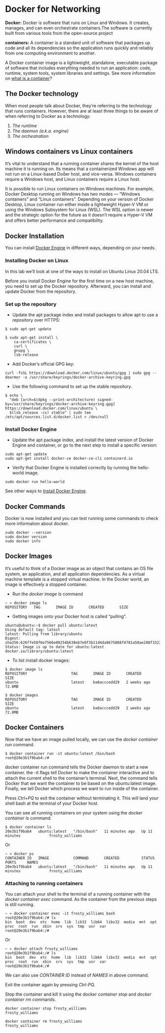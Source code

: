 # Docker for Networking

**Docker:** Docker is software that runs on Linux and Windows. It creates, manages, and can even orchestrate containers.The software is currently built from various tools from the open-source project

**containers:** A container is a standard unit of software that packages up code and all its dependencies so the application runs quickly and reliably from one computing environment to another.

A Docker container image is a lightweight, standalone, executable package of software that includes everything needed to run an application: code, runtime, system tools, system libraries and settings. See more information on [what is a container](https://www.docker.com/resources/what-container)?

## The Docker technology

When most people talk about Docker, they’re referring to the technology that runs containers. However, there are at least three things to be aware of when referring to Docker as a technology:

1. _The runtime_
2. _The daemon (a.k.a. engine)_
3. _The orchestration_

## Windows containers vs Linux containers

It’s vital to understand that a running container shares the kernel of the host machine it is running on. Its means that a containerized Windows app will not run on a Linux-based Doer host, and vice-versa. Windows containers require a Windows host, and Linux containers require a Linux host.

It is possible to run Linux containers on Windows machines. For example, Docker Desktop running on Windows has two modes — “Windows containers” and “Linux containers”. Depending on your version of Docker Desktop, Linux container run either inside a lightweight Hyper-V VM or using the Windows Subsystem for Linux (WSL). The WSL option is newer and the strategic option for the future as it doesn’t require a Hyper-V VM and oﬀers better performance and compatibility.

## Docker Installation

You can install [Docker Engine](https://docs.docker.com/engine/install/) in different ways, depending on your needs.

### Installing Docker on Linux

In this lab we’ll look at one of the ways to install on Ubuntu Linux 20.04 LTS.

Before you install Docker Engine for the first time on a new host machine, you need to set up the Docker repository. Afterward, you can install and update Docker from the repository.

### Set up the repository

* Update the apt package index and install packages to allow apt to use a repository over HTTPS:

```console
$ sudo apt-get update

$ sudo apt-get install \
    ca-certificates \
    curl \
    gnupg \
    lsb-release
```

* Add Docker’s official GPG key:

```console
curl -fsSL https://download.docker.com/linux/ubuntu/gpg | sudo gpg --dearmor -o /usr/share/keyrings/docker-archive-keyring.gpg
```

* Use the following command to set up the stable repository.

```console
$ echo \
  "deb [arch=$(dpkg --print-architecture) signed-by=/usr/share/keyrings/docker-archive-keyring.gpg] https://download.docker.com/linux/ubuntu \
  $(lsb_release -cs) stable" | sudo tee /etc/apt/sources.list.d/docker.list > /dev/null
```

### Install Docker Engine

* Update the apt package index, and install the latest version of Docker Engine and container, or go to the next step to install a specific version:

```console
sudo apt-get update
sudo apt-get install docker-ce docker-ce-cli containerd.io
```

* Verify that Docker Engine is installed correctly by running the hello-world image.

```console
sudo docker run hello-world
```

See other ways to [Install Docker Engine](https://docs.docker.com/engine/install/).

## Docker Commands

Docker is now installed and you can test running some commands to check more information about docker.

```console
sudo docker --version
sudo docker version
sudo docker info
```

## Docker Images

It’s useful to think of a Docker image as an object that contains an OS ﬁle system, an application, and all application dependencies. As a virtual machine template is a stopped virtual machine. In the Docker world, an image is effectively a stopped container.

* Run the _docker image ls_ command

```console
~ » docker image ls
REPOSITORY   TAG       IMAGE ID       CREATED       SIZE
```

* Getting images onto your Docker host is called “pulling”.

```console
ubuntu@ubuntu:~$ docker pull ubuntu:latest
Using default tag: latest
latest: Pulling from library/ubuntu
Digest: sha256:626ffe58f6e7566e00254b638eb7e0f3b11d4da9675088f4781a50ae288f3322
Status: Image is up to date for ubuntu:latest
docker.io/library/ubuntu:latest
```

* To list install docker images:

```con
$ docker image ls
REPOSITORY                    TAG       IMAGE ID       CREATED        SIZE
ubuntu                        latest    ba6acccedd29   2 weeks ago    72.8MB
```

```con
$ docker images
REPOSITORY                    TAG       IMAGE ID       CREATED        SIZE
ubuntu                        latest    ba6acccedd29   2 weeks ago    72.8MB
```

## Docker Containers

Now that we have an image pulled locally, we can use the _docker container run_ command.

```con
$ docker container run -it ubuntu:latest /bin/bash
root@20e3b1f9bab4:/#
```

docker container run command tells the Docker daemon to start a new container. the -it ﬂags tell Docker to make the container interactive and to attach the current shell to the container’s terminal. Next, the command tells Docker that we want the container to be based on the ubuntu:latest image. Finally, we tell Docker which process we want to run inside of the container.

Press _Ctrl+PQ_ to exit the container without terminating it. This will land your shell bash at the terminal of your Docker host.

You can see all running containers on your system using the _docker container ls_ command.

```con
$ docker container ls
20e3b1f9bab4   ubuntu:latest   "/bin/bash"   11 minutes ago   Up 11 minutes             frosty_williams
```

Or

```con
~ » docker ps
CONTAINER ID   IMAGE           COMMAND       CREATED          STATUS          PORTS     NAMES
20e3b1f9bab4   ubuntu:latest   "/bin/bash"   11 minutes ago   Up 11 minutes             frosty_williams
```

### Attaching to running containers

You can attach your shell to the terminal of a running container with the _docker container exec_ command. As the container from the previous steps is still running.

```con
~ » docker container exec -it frosty_williams bash
root@20e3b1f9bab4:/# ls
bin  boot  dev  etc  home  lib  lib32  lib64  libx32  media  mnt  opt  proc  root  run  sbin  srv  sys  tmp  usr  var
root@20e3b1f9bab4:/# 
```

Or

```con
~ » docker attach frosty_williams
root@20e3b1f9bab4:/# ls
bin  boot  dev  etc  home  lib  lib32  lib64  libx32  media  mnt  opt  proc  root  run  sbin  srv  sys  tmp  usr  var
root@20e3b1f9bab4:/# 
```

We can also use _CONTAINER ID_ instead of _NAMES_ in above command.

Exit the container again by pressing _Ctrl-PQ_.

Stop the container and kill it using the docker _container stop_ and _docker container rm_ commands.

```con
docker container stop frosty_williams
frosty_williams
```

```con
docker container rm frosty_williams
frosty_williams
```
